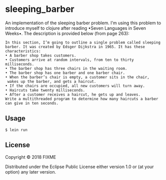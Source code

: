 # sleeping_barber

An implementation of the sleeping barber problem. I'm using this problem to introduce myself to clojure after reading •Seven Languages in Seven Weeks•. The description is provided below (from page 263):

    In this section, I’m going to outline a single problem called sleeping
    barber. It was created by Edsger Dijkstra in 1965. It has these characteristics:
    • A barber shop takes customers.
    • Customers arrive at random intervals, from ten to thirty milliseconds.
    • The barber shop has three chairs in the waiting room.
    • The barber shop has one barber and one barber chair.
    • When the barber’s chair is empty, a customer sits in the chair,
     wakes up the barber, and gets a haircut.
    • If the chairs are occupied, all new customers will turn away.
    • Haircuts take twenty milliseconds.
    • After a customer receives a haircut, he gets up and leaves.
    Write a multithreaded program to determine how many haircuts a barber
    can give in ten seconds.

## Usage

    $ lein run

## License

Copyright © 2018 FIXME

Distributed under the Eclipse Public License either version 1.0 or (at
your option) any later version.
